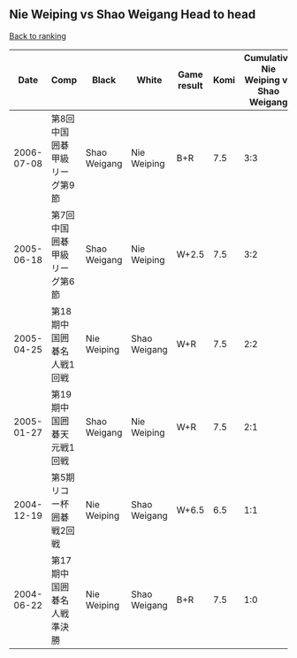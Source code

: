 ## Nie Weiping vs Shao Weigang Head to head

[Back to ranking](../../index.md)




| **Date** | **Comp** | **Black** | **White** | **Game result** | **Komi** | **Cumulative Nie Weiping vs Shao Weigang** | **Nie Weiping streak** | **Shao Weigang streak** | 
| --- | --- | --- | --- | --- | --- | --- | --- | --- |
| 2006-07-08 | 第8回中国囲碁甲級リーグ第9節 | Shao Weigang | Nie Weiping | B+R | 7.5 | 3:3 | 0 | 1 | 
| 2005-06-18 | 第7回中国囲碁甲級リーグ第6節 | Shao Weigang | Nie Weiping | W+2.5 | 7.5 | 3:2 | 1 | 0 | 
| 2005-04-25 | 第18期中国囲碁名人戦1回戦 | Nie Weiping | Shao Weigang | W+R | 7.5 | 2:2 | 0 | 1 | 
| 2005-01-27 | 第19期中国囲碁天元戦1回戦 | Shao Weigang | Nie Weiping | W+R | 7.5 | 2:1 | 1 | 0 | 
| 2004-12-19 | 第5期リコー杯囲碁戦2回戦 | Nie Weiping | Shao Weigang | W+6.5 | 6.5 | 1:1 | 0 | 1 | 
| 2004-06-22 | 第17期中国囲碁名人戦準決勝 | Nie Weiping | Shao Weigang | B+R | 7.5 | 1:0 | 1 | 0 |





